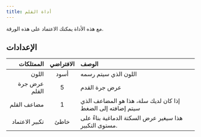 ```yaml
---
title: أداة القلم
---
```


مع هذه الأداة يمكنك الاعتماد على هذه الورقة.

## الإعدادات

|      الممتلكات | الافتراضي | الوصف                                                                  |
| -------------: | :-------: | :--------------------------------------------------------------------- |
|          اللون |    أسود   | اللون الذي سيتم رسمه                                                   |
|  عرض جرة القلم |     5     | عرض جرة القدم                                                          |
|    مضاعف القلم |     1     | إذا كان لديك سلة، هذا هو المضاعف الذي سيتم إضافته إلى الضغط            |
| تكبير الاعتماد |    خاطئ   | هذا سيغير عرض السكتة الدماغية بناءً على مستوى التكبير. |
